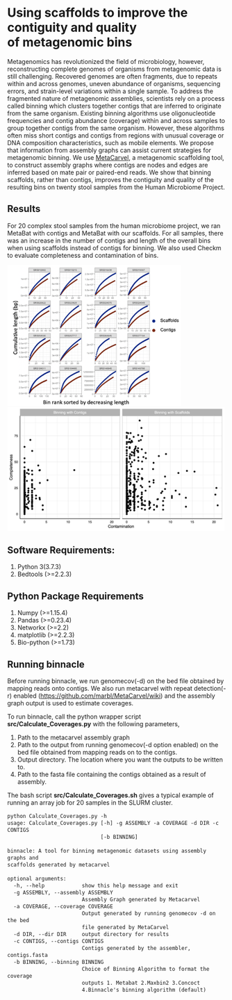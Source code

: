 # Using scaffolds to improve the contiguity and quality of metagenomic bins

Metagenomics has revolutionized the field of microbiology, however, reconstructing complete genomes of organisms from metagenomic data is still challenging. Recovered genomes are often fragments, due to repeats within and across genomes, uneven abundance of organisms, sequencing errors, and strain-level variations within a single sample. To address the fragmented nature of metagenomic assemblies, scientists rely on a process called binning which clusters together contigs that are inferred to originate from the same organism. Existing binning algorithms use oligonucleotide frequencies and contig abundance (coverage) within and across samples to group together contigs from the same organism. However, these algorithms often miss short contigs and contigs from regions with unusual coverage or DNA composition characteristics, such as mobile elements. We propose that information from assembly graphs can assist current strategies for metagenomic binning. We use [MetaCarvel](https://genomebiology.biomedcentral.com/articles/10.1186/s13059-019-1791-3), a metagenomic scaffolding tool, to construct assembly graphs where contigs are nodes and edges are inferred based on mate pair or paired-end reads. We show that binning scaffolds, rather than contigs, improves the contiguity and quality of the resulting bins on twenty stool samples from the Human Microbiome Project.

## Results
For 20 complex stool samples from the human microbiome project, we ran MetaBat with contigs and MetaBat with our scaffolds. For all samples, there was an increase in the number of contigs and length of the overall bins when using scaffolds instead of contigs for binning. We also used Checkm to evaluate completeness and contamination of bins. 

<img src="img/cumulative_len.png" width=400 /> <img src="img/contamination2completeness.png" width=500 />


## Software Requirements:

<ol>
  <li> Python 3(3.7.3) </li>
  <li> Bedtools (>=2.2.3) </li>
</ol>

## Python Package Requirements
<ol>
  <li> Numpy (>=1.15.4) </li>
  <li> Pandas (>=0.23.4) </li>
  <li> Networkx (>=2.2) </li>
  <li> matplotlib (>=2.2.3) </li>
  <li> Bio-python (>=1.73) </li>
</ol>  

## Running binnacle

Before running binnacle, we run genomecov(-d) on the bed file obtained by mapping reads onto contigs. We also run metacarvel with repeat detection(-r) enabled
(https://github.com/marbl/MetaCarvel/wiki) and the assembly graph output is used to estimate coverages. 

To run binnacle, call the python wrapper script **src/Calculate_Coverages.py** with the following parameters, 
<ol>
  <li> Path to the metacarvel assembly graph</li>
  <li> Path to the output from running genomecov(-d option enabled) on the bed file obtained from mapping reads on to the contigs. </li>
  <li> Output directory. The location where you want the outputs to be written to. </li>
  <li> Path to the fasta file containing the contigs obtained as a result of assembly. </i>
</ol> 

The bash script **src/Calculate_Coverages.sh** gives a typical example of running an array job for 20 samples in the SLURM cluster. 

```
python Calculate_Coverages.py -h
usage: Calculate_Coverages.py [-h] -g ASSEMBLY -a COVERAGE -d DIR -c CONTIGS
                              [-b BINNING]

binnacle: A tool for binning metagenomic datasets using assembly graphs and
scaffolds generated by metacarvel

optional arguments:
  -h, --help            show this help message and exit
  -g ASSEMBLY, --assembly ASSEMBLY
                        Assembly Graph generated by Metacarvel
  -a COVERAGE, --coverage COVERAGE
                        Output generated by running genomecov -d on the bed
                        file generated by MetaCarvel
  -d DIR, --dir DIR     output directory for results
  -c CONTIGS, --contigs CONTIGS
                        Contigs generated by the assembler, contigs.fasta
  -b BINNING, --binning BINNING
                        Choice of Binning Algorithm to format the coverage
                        outputs 1. Metabat 2.Maxbin2 3.Concoct
                        4.Binnacle's binning algorithm (default)
```
